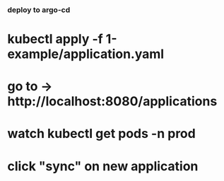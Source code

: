 ### deploy to argo-cd
# kubectl apply -f 1-example/application.yaml
# go to -> http://localhost:8080/applications
# watch kubectl get pods -n prod 
# click "sync" on new application
#
